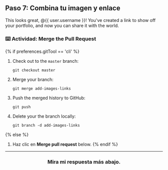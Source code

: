 ## Paso 7: Combina tu imagen y enlace

This looks great, @{{ user.username }}! You've created a link to show off your portfolio, and now you can share it with the world.

### :keyboard: Actividad: Merge the Pull Request

{% if preferences.gitTool == 'cli' %}
1. Check out to the `master` branch:
    ```shell
    git checkout master
    ```
2. Merge your branch:
    ```shell
    git merge add-images-links
    ```
3. Push the merged history to GitHub:
    ```shell
    git push
    ```
4. Delete your the branch locally:
    ```shell
    git branch -d add-images-links
    ```
{% else %}
1. Haz clic en **Merge pull request** below.
{% endif %}

<hr>
<h3 align="center">Mira mi respuesta más abajo.</h3>
